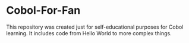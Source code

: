 # Cobol-For-Fan 
This repository was created just for self-educational purposes for Cobol learning. It includes code from Hello World to more complex things.

